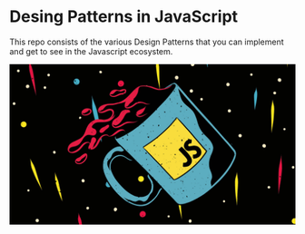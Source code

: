 # Desing Patterns in JavaScript

This repo consists of the various Design Patterns that you can implement and get to see in the Javascript ecosystem.

![poster](_/poster.jpg)